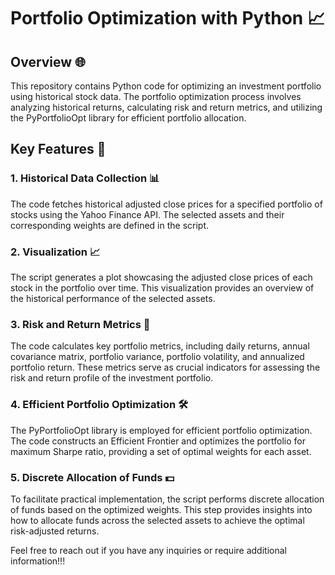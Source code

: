 # Portfolio Optimization with Python 📈

## Overview 🌐

This repository contains Python code for optimizing an investment portfolio using historical stock data. The portfolio optimization process involves analyzing historical returns, calculating risk and return metrics, and utilizing the PyPortfolioOpt library for efficient portfolio allocation.

## Key Features 🚀

### 1. Historical Data Collection 📊

The code fetches historical adjusted close prices for a specified portfolio of stocks using the Yahoo Finance API. The selected assets and their corresponding weights are defined in the script.

### 2. Visualization 📈

The script generates a plot showcasing the adjusted close prices of each stock in the portfolio over time. This visualization provides an overview of the historical performance of the selected assets.

### 3. Risk and Return Metrics 🔄

The code calculates key portfolio metrics, including daily returns, annual covariance matrix, portfolio variance, portfolio volatility, and annualized portfolio return. These metrics serve as crucial indicators for assessing the risk and return profile of the investment portfolio.

### 4. Efficient Portfolio Optimization 🛠️

The PyPortfolioOpt library is employed for efficient portfolio optimization. The code constructs an Efficient Frontier and optimizes the portfolio for maximum Sharpe ratio, providing a set of optimal weights for each asset.

### 5. Discrete Allocation of Funds 💵

To facilitate practical implementation, the script performs discrete allocation of funds based on the optimized weights. This step provides insights into how to allocate funds across the selected assets to achieve the optimal risk-adjusted returns.

Feel free to reach out if you have any inquiries or require additional information!!!

